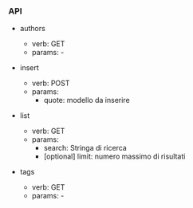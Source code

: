 ### API

- authors
	- verb: GET
	- params: -
	
- insert
	- verb: POST
	- params:
		- quote: modello da inserire
	
- list
	- verb: GET
	- params:
		- search: Stringa di ricerca
		- [optional] limit: numero massimo di risultati 

- tags
	- verb: GET
	- params: -
